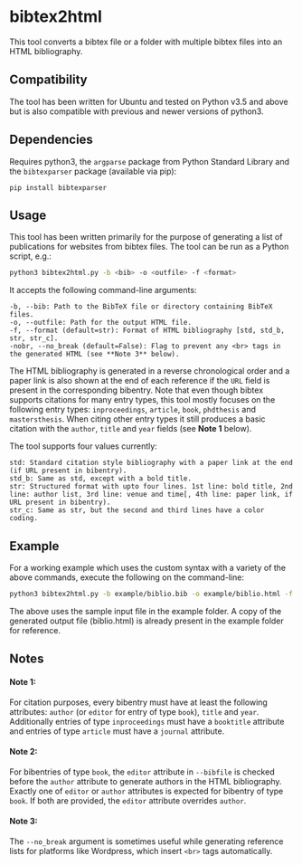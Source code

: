 # bibtex2html

This tool converts a bibtex file or a folder with multiple bibtex files into an HTML bibliography.

## Compatibility

The tool has been written for Ubuntu and tested on Python v3.5 and above but is also compatible with previous and newer versions of python3.

## Dependencies

Requires python3, the `argparse` package from Python Standard Library and the `bibtexparser` package (available via pip):

```
pip install bibtexparser
```

## Usage

This tool has been written primarily for the purpose of generating a list of publications for websites from bibtex files. The tool can be run as a Python script, e.g.:
```bash
python3 bibtex2html.py -b <bib> -o <outfile> -f <format>
```

It accepts the following command-line arguments:
```
-b, --bib: Path to the BibTeX file or directory containing BibTeX files.
-o, --outfile: Path for the output HTML file.
-f, --format (default=str): Format of HTML bibliography [std, std_b, str, str_c].
-nobr, --no_break (default=False): Flag to prevent any <br> tags in the generated HTML (see **Note 3** below).
```

The HTML bibliography is generated in a reverse chronological order and a paper link is also shown at the end of each reference if the `URL` field is present in the corresponding bibentry.
Note that even though bibtex supports citations for many entry types, this tool mostly focuses on the following entry types: `inproceedings`, `article`, `book`, `phdthesis` and `mastersthesis`. When citing other entry types it still produces a basic citation with the `author`, `title` and `year` fields (see **Note 1** below).

The tool supports four <format> values currently:
```
std: Standard citation style bibliography with a paper link at the end (if URL present in bibentry).
std_b: Same as std, except with a bold title.
str: Structured format with upto four lines. 1st line: bold title, 2nd line: author list, 3rd line: venue and time[, 4th line: paper link, if URL present in bibentry).
str_c: Same as str, but the second and third lines have a color coding.
```

## Example

For a working example which uses the custom syntax with a variety of the above commands, execute the following on the command-line:
```bash
python3 bibtex2html.py -b example/biblio.bib -o example/biblio.html -f str
```
The above uses the sample input file in the example folder. A copy of the generated output file (biblio.html) is already present in the example folder for reference.

## Notes

#### Note 1:
For citation purposes, every bibentry must have at least the following attributes: `author` (or `editor` for entry of type `book`), `title` and `year`. Additionally entries of type `inproceedings` must have a `booktitle` attribute and entries of type `article` must have a `journal` attribute.

#### Note 2:
For bibentries of type `book`, the `editor` attribute in `--bibfile` is checked before the `author` attribute to generate authors in the HTML bibliography. Exactly one of `editor` or `author` attributes is expected for bibentry of type `book`. If both are provided, the `editor` attribute overrides `author`.

#### Note 3:
The `--no_break` argument is sometimes useful while generating reference lists for platforms like Wordpress, which insert `<br>` tags automatically.
